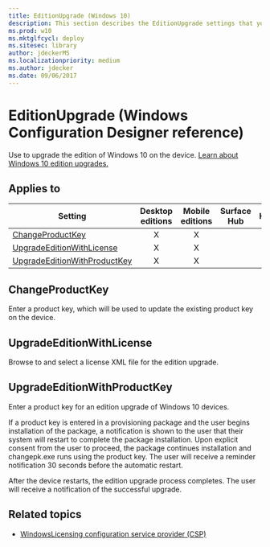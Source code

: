 ```yaml
---
title: EditionUpgrade (Windows 10)
description: This section describes the EditionUpgrade settings that you can configure in provisioning packages for Windows 10 using Windows Configuration Designer.
ms.prod: w10
ms.mktglfcycl: deploy
ms.sitesec: library
author: jdeckerMS
ms.localizationpriority: medium
ms.author: jdecker
ms.date: 09/06/2017
---
```


# EditionUpgrade (Windows Configuration Designer reference)

Use to upgrade the edition of Windows 10 on the device. [Learn about Windows 10 edition upgrades.](https://docs.microsoft.com/windows/deployment/upgrade/windows-10-edition-upgrades)

## Applies to

| Setting  | Desktop editions | Mobile editions | Surface Hub | HoloLens | IoT Core |
| --- | :---: | :---: | :---: | :---: | :---: |
| [ChangeProductKey](#changeproductkey) | X  | X |  | X |  |
| [UpgradeEditionWithLicense](#upgradeeditionwithlicense) | X  | X |  | X |  |
| [UpgradeEditionWithProductKey](#upgradeeditionwithproductkey) | X  | X |  | X |  |


## ChangeProductKey

Enter a product key, which will be used to update the existing product key on the device. 

## UpgradeEditionWithLicense

Browse to and select a license XML file for the edition upgrade. 


## UpgradeEditionWithProductKey

Enter a product key for an edition upgrade of Windows 10 devices.

If a product key is entered in a provisioning package and the user begins installation of the package, a notification is shown to the user that their system will restart to complete the package installation. Upon explicit consent from the user to proceed, the package continues installation and changepk.exe runs using the product key. The user will receive a reminder notification 30 seconds before the automatic restart.

After the device restarts, the edition upgrade process completes. The user will receive a notification of the successful upgrade.


## Related topics

- [WindowsLicensing configuration service provider (CSP)](https://msdn.microsoft.com/windows/hardware/commercialize/customize/mdm/windowslicensing-csp)

